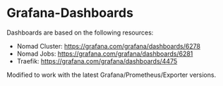 # Grafana-Dashboards

Dashboards are based on the following resources:

- Nomad Cluster: https://grafana.com/grafana/dashboards/6278
- Nomad Jobs: https://grafana.com/grafana/dashboards/6281
- Traefik: https://grafana.com/grafana/dashboards/4475

Modified to work with the latest Grafana/Prometheus/Exporter versions.